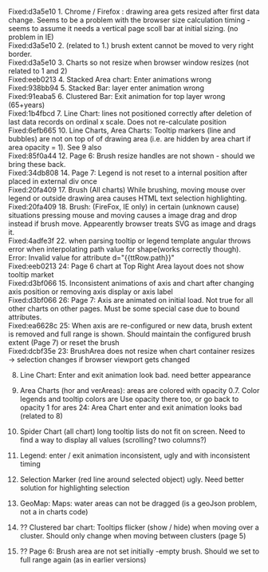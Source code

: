 Fixed:d3a5e10   1. Chrome / Firefox : drawing area gets resized after first data change. Seems to be a problem with the browser size calculation timing - seems to assume it needs a vertical page scoll bar at initial sizing. (no problem in IE)   
Fixed:d3a5e10   2. (related to 1.) brush extent cannot be moved to very right border.    
Fixed:d3a5e10   3. Charts so not resize when browser window resizes (not related to 1 and 2)     
Fixed:eeb0213   4. Stacked Area chart:  Enter animations wrong    
Fixed:938bb94   5. Stacked Bar: layer enter animation wrong    
Fixed:91eaba5   6. Clustered Bar: Exit animation for top layer wrong (65+years)    
Fixed:1b4fbcd   7. Line Chart: lines not positioned correctly after deletion of last data records on ordinal x scale. Does not re-calculate position   
Fixed:6efb665   10. Line Charts, Area Charts: Tooltip markers (line and bubbles) are not on top of of drawing area (i.e. are hidden by area chart if area opacity = 1). See 9 also   
Fixed:85f0a44   12. Page 6: Brush resize handles are not shown - should we bring these back.    
Fixed:34db808   14. Page 7: Legend is not reset to a internal position after placed in external div once  
Fixed:20fa409   17. Brush (All charts) While brushing, moving mouse over legend or outside drawing area causes HTML text selection highlighting.   
Fixed:20fa409   18. Brush: (FireFox, IE only) in certain (unknown cause) situations pressing mouse and moving causes a image drag and drop instead if brush move. Appearently browser treats SVG as image and drags it.   
Fixed:4adfe3f   22. when parsing tooltip or legend template angular throws error when interpolating path value for shape(works correctly though). Error: Invalid value for <path> attribute d="{{ttRow.path}}"    
Fixed:eeb0213   24: Page 6 chart at Top Right Area layout does not show tooltip market   
Fixed:d3bf066   15. Inconsistent animations of axis and chart after changing axis position or removing axis display or axis label   
Fixed:d3bf066   26: Page 7: Axis are animated on initial load. Not true for all other charts on other pages. Must be some special case due to bound attributes.    
Fixed:ea6628c   25: When axis are re-configured or new data, brush extent is removed and full range is shown. Should maintain the configured brush extent (Page 7) or reset the brush   
Fixed:dcbf35e   23: BrushArea does not resize when chart container resizes -> selection changes if browser viewport gets changed   

8. Line Chart: Enter and exit animation look bad. need better appearance
9. Area Charts (hor and verAreas): areas are colored with opacity 0.7. Color legends and tooltip colors are Use opacity there too, or go back to opacity 1 for ares
24: Area Chart enter and exit animation looks bad (related to 8)

16. Spider Chart (all chart) long tooltip lists do not fit on screen. Need to find a way to display all values (scrolling? two columns?)
 
19. Legend: enter / exit animation inconsistent, ugly and with inconsistent timing
20. Selection Marker (red line around selected object) ugly. Need better solution for highlighting selection
21. GeoMap: Maps: water areas can not be dragged (is a geoJson problem, not a in charts code)

11. ?? Clustered bar chart: Tooltips flicker (show / hide) when moving over a cluster. Should only change when moving between clusters (page 5)

13. ?? Page 6: Brush area are not set initially -empty brush. Should we set to full range again (as in earlier versions)




